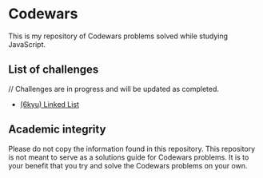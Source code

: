 # Codewars

This is my repository of Codewars problems solved while studying JavaScript.

##  List of challenges

// Challenges are in progress and will be updated as completed.
- [(6kyu) Linked List](https://github.com/crogmi/codewars-katas/blob/main/JavaScript/6kyu_LinkedLists.js)

## Academic integrity

Please do not copy the information found in this repository. This repository is not meant to serve as a solutions guide for Codewars problems. It is to your benefit that you try and solve the Codewars problems on your own.
